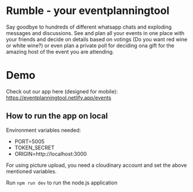 # Rumble - your eventplanningtool 

Say goodbye to hundreds of different whatsapp chats and exploding messages and discussions. See and plan all your events in one place with your friends and decide on details based on votings (Do you want red wine or white wine?) or even plan a private poll for deciding ona gift for the amazing host of the event you are attending. 

# Demo 

Check out our app here (designed for mobile): 
https://eventplanningtool.netlify.app/events

## How to run the app on local

Environment variables needed: 

- PORT=5005
- TOKEN_SECRET
- ORIGIN=http://localhost:3000

For using picture upload, you need a cloudinary account and set the above mentioned variables.

Run `npm run dev` to run the node.js application
